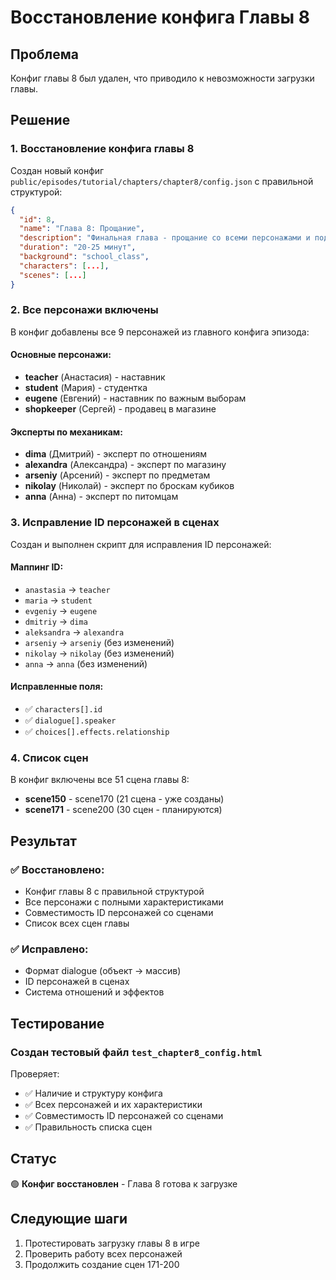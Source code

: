 # Восстановление конфига Главы 8

## Проблема
Конфиг главы 8 был удален, что приводило к невозможности загрузки главы.

## Решение

### 1. Восстановление конфига главы 8
Создан новый конфиг `public/episodes/tutorial/chapters/chapter8/config.json` с правильной структурой:

```json
{
  "id": 8,
  "name": "Глава 8: Прощание",
  "description": "Финальная глава - прощание со всеми персонажами и подведение итогов",
  "duration": "20-25 минут",
  "background": "school_class",
  "characters": [...],
  "scenes": [...]
}
```

### 2. Все персонажи включены
В конфиг добавлены все 9 персонажей из главного конфига эпизода:

#### Основные персонажи:
- **teacher** (Анастасия) - наставник
- **student** (Мария) - студентка
- **eugene** (Евгений) - наставник по важным выборам
- **shopkeeper** (Сергей) - продавец в магазине

#### Эксперты по механикам:
- **dima** (Дмитрий) - эксперт по отношениям
- **alexandra** (Александра) - эксперт по магазину
- **arseniy** (Арсений) - эксперт по предметам
- **nikolay** (Николай) - эксперт по броскам кубиков
- **anna** (Анна) - эксперт по питомцам

### 3. Исправление ID персонажей в сценах
Создан и выполнен скрипт для исправления ID персонажей:

#### Маппинг ID:
- `anastasia` → `teacher`
- `maria` → `student`
- `evgeniy` → `eugene`
- `dmitriy` → `dima`
- `aleksandra` → `alexandra`
- `arseniy` → `arseniy` (без изменений)
- `nikolay` → `nikolay` (без изменений)
- `anna` → `anna` (без изменений)

#### Исправленные поля:
- ✅ `characters[].id`
- ✅ `dialogue[].speaker`
- ✅ `choices[].effects.relationship`

### 4. Список сцен
В конфиг включены все 51 сцена главы 8:
- **scene150** - scene170 (21 сцена - уже созданы)
- **scene171** - scene200 (30 сцен - планируются)

## Результат

### ✅ Восстановлено:
- Конфиг главы 8 с правильной структурой
- Все персонажи с полными характеристиками
- Совместимость ID персонажей со сценами
- Список всех сцен главы

### ✅ Исправлено:
- Формат dialogue (объект → массив)
- ID персонажей в сценах
- Система отношений и эффектов

## Тестирование

### Создан тестовый файл `test_chapter8_config.html`
Проверяет:
- ✅ Наличие и структуру конфига
- ✅ Всех персонажей и их характеристики
- ✅ Совместимость ID персонажей со сценами
- ✅ Правильность списка сцен

## Статус
🟢 **Конфиг восстановлен** - Глава 8 готова к загрузке

## Следующие шаги
1. Протестировать загрузку главы 8 в игре
2. Проверить работу всех персонажей
3. Продолжить создание сцен 171-200 